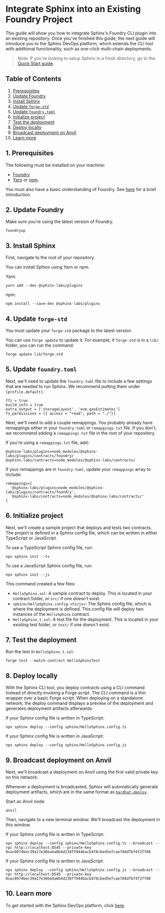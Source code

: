 # Integrate Sphinx into an Existing Foundry Project

This guide will show you how to integrate Sphinx's Foundry CLI plugin into an existing repository. Once you've finished this guide, the next guide will introduce you to the Sphinx DevOps platform, which extends the CLI tool with additional functionality, such as one-click multi-chain deployments.

> Note: If you're looking to setup Sphinx in a fresh directory, go to the [Quick Start guide](https://github.com/sphinx-labs/sphinx/blob/develop/docs/cli-foundry-quick-start.md).

## Table of Contents

1. [Prerequisites](#1-prerequisites)
2. [Update Foundry](#2-update-foundry)
3. [Install Sphinx](#3-install-sphinx)
4. [Update `forge-std`](#4-update-forge-std)
5. [Update `foundry.toml`](#5-update-foundrytoml)
6. [Initialize project](#6-initialize-project)
7. [Test the deployment](#7-test-the-deployment)
8. [Deploy locally](#8-deploy-locally)
9. [Broadcast deployment on Anvil](#9-broadcast-deployment-on-anvil)
10. [Learn more](#10-learn-more)

## 1. Prerequisites

The following must be installed on your machine:
- [Foundry](https://book.getfoundry.sh/getting-started/installation)
- [Yarn](https://classic.yarnpkg.com/lang/en/docs/install/) or [npm](https://docs.npmjs.com/downloading-and-installing-node-js-and-npm).

You must also have a basic understanding of Foundry. See [here](https://book.getfoundry.sh/getting-started/first-steps) for a brief introduction.

## 2. Update Foundry

Make sure you're using the latest version of Foundry.

```
foundryup
```

## 3. Install Sphinx

First, navigate to the root of your repository.

You can install Sphinx using Yarn or npm.

Yarn:
```
yarn add --dev @sphinx-labs/plugins
```

npm:
```
npm install --save-dev @sphinx-labs/plugins
```

## 4. Update `forge-std`

You must update your `forge-std` package to the latest version.

You can use `forge update` to update it. For example, if `forge-std` is in a `lib/` folder, you can run the command:

```
forge update lib/forge-std
```

## 5. Update `foundry.toml`

Next, we'll need to update the `foundry.toml` file to include a few settings that are needed to run Sphinx. We recommend putting them under `[profile.default]`.

```
ffi = true
build_info = true
extra_output = ['storageLayout', 'evm.gasEstimates']
fs_permissions = [{ access = "read", path = "./"}]
```

Next, we'll need to add a couple remappings. You probably already have remappings either in your `foundry.toml` or `remappings.txt` file. If you don't, we recommend adding a `remappings.txt` file in the root of your repository.

If you're using a `remappings.txt` file, add:
```
@sphinx-labs/plugins=node_modules/@sphinx-labs/plugins/contracts/foundry/
@sphinx-labs/contracts=node_modules/@sphinx-labs/contracts/
```

If your remappings are in `foundry.toml`, update your `remappings` array to include:
```
remappings=[
  '@sphinx-labs/plugins=node_modules/@sphinx-labs/plugins/contracts/foundry',
  '@sphinx-labs/contracts=node_modules/@sphinx-labs/contracts/'
]
```

## 6. Initialize project

Next, we'll create a sample project that deploys and tests two contracts. The project is defined in a Sphinx config file, which can be written in either TypeScript or JavaScript.

To use a TypeScript Sphinx config file, run:
```
npx sphinx init --ts
```

To use a JavaScript Sphinx config file, run:
```
npx sphinx init --js
```

This command created a few files:
- `HelloSphinx.sol`: A sample contract to deploy. This is located in your contract folder, or `src/` if one doesn't exist.
- `sphinx/HelloSphinx.config.<ts/js>`: The Sphinx config file, which is where the deployment is defined. This config file will deploy two instances of the `HelloSphinx` contract.
- `HelloSphinx.t.sol`: A test file for the deployment. This is located in your existing test folder, or `test/` if one doesn't exist.

## 7. Test the deployment

Run the test in `HelloSphinx.t.sol`:
```
forge test --match-contract HelloSphinxTest
```

## 8. Deploy locally

With the Sphinx CLI tool, you deploy contracts using a CLI command instead of directly invoking a Forge script.
The CLI command is a thin wrapper over a basic Forge script. When deploying on a standalone network, the deploy command  displays a preview of the deployment and generates deployment artifacts afterwards.

If your Sphinx config file is written in TypeScript:

```
npx sphinx deploy --config sphinx/HelloSphinx.config.ts
```

If your Sphinx config file is written in JavaScript:

```
npx sphinx deploy --config sphinx/HelloSphinx.config.js
```

## 9. Broadcast deployment on Anvil

Next, we'll broadcast a deployment on Anvil using the first valid private key on this network.

Whenever a deployment is broadcasted, Sphinx will automatically generate deployment artifacts, which
are in the same format as [`hardhat-deploy`](https://github.com/wighawag/hardhat-deploy).

Start an Anvil node:
```
anvil
```

Then, navigate to a new terminal window. We'll broadcast the deployment in this window.

If your Sphinx config file is written in TypeScript:

```
npx sphinx deploy --config sphinx/HelloSphinx.config.ts --broadcast --rpc http://localhost:8545 --private-key 0xac0974bec39a17e36ba4a6b4d238ff944bacb478cbed5efcae784d7bf4f2ff80
```

If your Sphinx config file is written in JavaScript:

```
npx sphinx deploy --config sphinx/HelloSphinx.config.js --broadcast --rpc http://localhost:8545 --private-key 0xac0974bec39a17e36ba4a6b4d238ff944bacb478cbed5efcae784d7bf4f2ff80
```

## 10. Learn more

To get started with the Sphinx DevOps platform, click [here](https://github.com/sphinx-labs/sphinx/blob/develop/docs/ops-foundry-getting-started.md).
